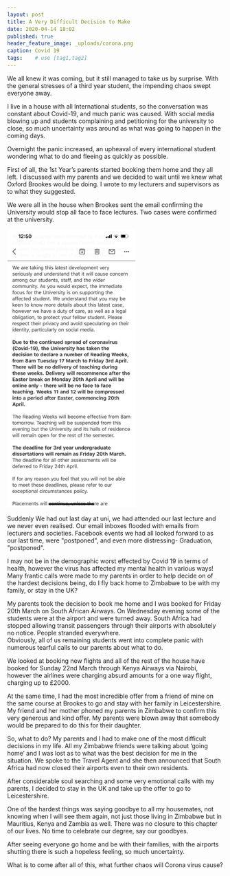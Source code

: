 ```yaml
---
layout: post
title: A Very Difficult Decision to Make
date: 2020-04-14 18:02
published: true
header_feature_image: _uploads/corona.png
caption: Covid 19
tags:    # use [tag1,tag2]
---
```

We all knew it was coming, but it still managed to take us by surprise. With the general stresses of a third year student, the impending chaos swept everyone away.

I live in a house with all International students, so the conversation was constant about Covid-19, and much panic was caused. With social media blowing up and students complaining and petitioning for the university to close, so much uncertainty was around as what was going to happen in the coming days.

Overnight the panic increased, an upheaval of every international student wondering what to do and fleeing as quickly as possible.

First of all, the 1st Year’s parents started booking them home and they all left.
I discussed with my parents and we decided to wait until we knew what Oxford Brookes would be doing.  I wrote to my lecturers and supervisors as to what they suggested.

We were all in the house when Brookes sent the email confirming the University would stop all face to face lectures. Two cases were confirmed at the university.

[![Brookes Email](/_uploads/brookes-email.png)](/_uploads/brookes-email.png)

Suddenly We had out last day at uni, we had attended our last lecture and we never even realised. Our email inboxes flooded with emails from lecturers and societies. Facebook events we had all looked forward to as our last time, were "postponed", and even more distressing- Graduation, "postponed".

I may not be in the demographic worst effected by Covid 19 in terms of health, however the virus has affected my mental health in various ways! Many frantic calls were made to my parents in order to help decide on of the hardest decisions being, do I fly back home to Zimbabwe to be with my family, or stay in the UK?

My parents took the decision to book me home and I was booked for Friday 20th March on South African Airways.  On Wednesday evening some of the students were at the airport and were turned away.  South Africa had stopped allowing transit passengers through their airports with absolutely no notice.  People stranded everywhere.  
Obviously, all of us remaining students went into complete panic with numerous tearful calls to our parents about what to do.  

We looked at booking new flights and all of the rest of the house have booked for Sunday 22nd March through Kenya Airways via Nairobi, however the airlines were charging absurd amounts for a one way flight, charging up to £2000.

At the same time, I had the most incredible offer from a friend of mine on the same course at Brookes to go and stay with her family in Leicestershire. My friend and her mother phoned my parents in Zimbabwe to confirm this very generous and kind offer.  My parents were blown away that somebody would be prepared to do this for their daughter.  

So, what to do?  My parents and I had to make one of the most difficult decisions in my life.  All my Zimbabwe friends were talking about ‘going home’ and I was lost as to what was the best decision for me in the situation.  We spoke to the Travel Agent and she then announced that South Africa had now closed their airports even to their own residents.

After considerable soul searching and some very emotional calls with my parents, I decided to stay in the UK and take up the offer to go to Leicestershire.  

One of the hardest things was saying goodbye to all my housemates, not knowing when I will see them again, not just those living in Zimbabwe but in Mauritius, Kenya and Zambia as well.  There was no closure to this chapter of our lives.  No time to celebrate our degree, say our goodbyes.

After seeing everyone go home and be with their families, with the airports shutting there is such a hopeless feeling, so much uncertainty.

What is to come after all of this, what further chaos will Corona virus cause?
